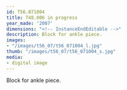 ```yaml
---
id: T56.071004
title: T48.006 in progress
year_made: '2007'
dimensions: "<!-- InstanceEndEditable -->"
description: Block for ankle piece.
images:
- "/images/t56_07/t56_071004_l.jpg"
thumb: "/images/t56_07/t56_071004_s.jpg"
media:
- digital image
---
```


Block for ankle piece.
